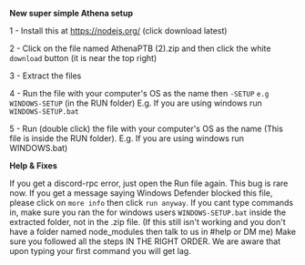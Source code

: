 **New super simple Athena setup**

1 - Install this at https://nodejs.org/ (click download latest)

2 - Click on the file named AthenaPTB (2).zip and then click the white `download` button (it is near the top right)

3 - Extract the files

4 - Run the file with your computer's OS as the name then `-SETUP` `e.g WINDOWS-SETUP` (in the RUN folder) E.g. If you are using windows run `WINDOWS-SETUP.bat`

5 - Run (double click) the file with your computer's OS as the name (This file is inside the RUN folder). E.g. If you are using windows       run WINDOWS.bat)

**Help & Fixes**

If you get a discord-rpc error, just open the Run file again. This bug is rare now.
If you get a message saying Windows Defender blocked this file, please click on `more info` then click `run anyway`.
If you cant type commands in, make sure you ran the for windows users `WINDOWS-SETUP.bat` inside the extracted folder, not in the .zip file.
(If this still isn't working and you don't have a folder named node_modules then talk to us in #help or DM me)
Make sure you followed all the steps IN THE RIGHT ORDER.
We are aware that upon typing your first command you will get lag.
